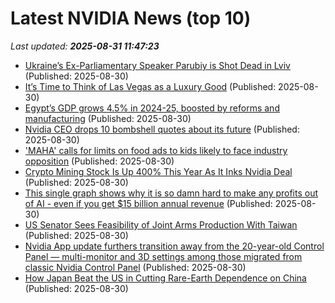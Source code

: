 # Latest NVIDIA News (top 10)
_Last updated: **2025-08-31 11:47:23**_

- [Ukraine’s Ex-Parliamentary Speaker Parubiy is Shot Dead in Lviv](https://biztoc.com/x/e03c31ea7189026e) (Published: 2025-08-30)
- [It’s Time to Think of Las Vegas as a Luxury Good](https://biztoc.com/x/75cceddb9f9bca21) (Published: 2025-08-30)
- [Egypt’s GDP grows 4.5% in 2024-25, boosted by reforms and manufacturing](https://biztoc.com/x/d53e945f28d9b346) (Published: 2025-08-30)
- [Nvidia CEO drops 10 bombshell quotes about its future](https://biztoc.com/x/05fb5c6fb414d571) (Published: 2025-08-30)
- ['MAHA' calls for limits on food ads to kids likely to face industry opposition](https://biztoc.com/x/059d7c6d2cc37f70) (Published: 2025-08-30)
- [Crypto Mining Stock Is Up 400% This Year As It Inks Nvidia Deal](https://gizmodo.com/iren-nvidia-hot-stock-2000651001) (Published: 2025-08-30)
- [This single graph shows why it is so damn hard to make any profits out of AI - even if you get $15 billion annual revenue](https://www.techradar.com/pro/this-single-graph-shows-why-it-is-so-damn-hard-to-make-any-profits-out-of-ai-even-if-you-get-usd15-billion-annual-revenue) (Published: 2025-08-30)
- [US Senator Sees Feasibility of Joint Arms Production With Taiwan](https://biztoc.com/x/b81a5f4ca722583b) (Published: 2025-08-30)
- [Nvidia App update furthers transition away from the 20-year-old Control Panel — multi-monitor and 3D settings among those migrated from classic Nvidia Control Panel](https://www.tomshardware.com/pc-components/gpu-drivers/nvidia-app-update-furthers-transition-away-from-the-20-year-old-control-panel-multi-monitor-and-3d-settings-among-those-migrated-from-classic-nvidia-control-panel) (Published: 2025-08-30)
- [How Japan Beat the US in Cutting Rare-Earth Dependence on China](https://biztoc.com/x/0c07ae4567e97974) (Published: 2025-08-30)
